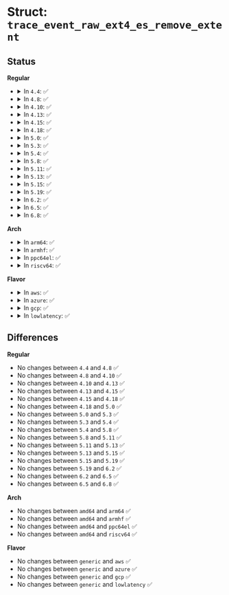 # Struct: <code>trace_event_raw_ext4_es_remove_extent</code>

## Status
<b>Regular</b>
<ul>
<li>
<details>
<summary>In <code>4.4</code>: ✅</summary>

```c
struct trace_event_raw_ext4_es_remove_extent {
    struct trace_entry ent;
    dev_t dev;
    ino_t ino;
    loff_t lblk;
    loff_t len;
    char __data[0];
};
```
</details>
</li>
<li>
<details>
<summary>In <code>4.8</code>: ✅</summary>

```c
struct trace_event_raw_ext4_es_remove_extent {
    struct trace_entry ent;
    dev_t dev;
    ino_t ino;
    loff_t lblk;
    loff_t len;
    char __data[0];
};
```
</details>
</li>
<li>
<details>
<summary>In <code>4.10</code>: ✅</summary>

```c
struct trace_event_raw_ext4_es_remove_extent {
    struct trace_entry ent;
    dev_t dev;
    ino_t ino;
    loff_t lblk;
    loff_t len;
    char __data[0];
};
```
</details>
</li>
<li>
<details>
<summary>In <code>4.13</code>: ✅</summary>

```c
struct trace_event_raw_ext4_es_remove_extent {
    struct trace_entry ent;
    dev_t dev;
    ino_t ino;
    loff_t lblk;
    loff_t len;
    char __data[0];
};
```
</details>
</li>
<li>
<details>
<summary>In <code>4.15</code>: ✅</summary>

```c
struct trace_event_raw_ext4_es_remove_extent {
    struct trace_entry ent;
    dev_t dev;
    ino_t ino;
    loff_t lblk;
    loff_t len;
    char __data[0];
};
```
</details>
</li>
<li>
<details>
<summary>In <code>4.18</code>: ✅</summary>

```c
struct trace_event_raw_ext4_es_remove_extent {
    struct trace_entry ent;
    dev_t dev;
    ino_t ino;
    loff_t lblk;
    loff_t len;
    char __data[0];
};
```
</details>
</li>
<li>
<details>
<summary>In <code>5.0</code>: ✅</summary>

```c
struct trace_event_raw_ext4_es_remove_extent {
    struct trace_entry ent;
    dev_t dev;
    ino_t ino;
    loff_t lblk;
    loff_t len;
    char __data[0];
};
```
</details>
</li>
<li>
<details>
<summary>In <code>5.3</code>: ✅</summary>

```c
struct trace_event_raw_ext4_es_remove_extent {
    struct trace_entry ent;
    dev_t dev;
    ino_t ino;
    loff_t lblk;
    loff_t len;
    char __data[0];
};
```
</details>
</li>
<li>
<details>
<summary>In <code>5.4</code>: ✅</summary>

```c
struct trace_event_raw_ext4_es_remove_extent {
    struct trace_entry ent;
    dev_t dev;
    ino_t ino;
    loff_t lblk;
    loff_t len;
    char __data[0];
};
```
</details>
</li>
<li>
<details>
<summary>In <code>5.8</code>: ✅</summary>

```c
struct trace_event_raw_ext4_es_remove_extent {
    struct trace_entry ent;
    dev_t dev;
    ino_t ino;
    loff_t lblk;
    loff_t len;
    char __data[0];
};
```
</details>
</li>
<li>
<details>
<summary>In <code>5.11</code>: ✅</summary>

```c
struct trace_event_raw_ext4_es_remove_extent {
    struct trace_entry ent;
    dev_t dev;
    ino_t ino;
    loff_t lblk;
    loff_t len;
    char __data[0];
};
```
</details>
</li>
<li>
<details>
<summary>In <code>5.13</code>: ✅</summary>

```c
struct trace_event_raw_ext4_es_remove_extent {
    struct trace_entry ent;
    dev_t dev;
    ino_t ino;
    loff_t lblk;
    loff_t len;
    char __data[0];
};
```
</details>
</li>
<li>
<details>
<summary>In <code>5.15</code>: ✅</summary>

```c
struct trace_event_raw_ext4_es_remove_extent {
    struct trace_entry ent;
    dev_t dev;
    ino_t ino;
    loff_t lblk;
    loff_t len;
    char __data[0];
};
```
</details>
</li>
<li>
<details>
<summary>In <code>5.19</code>: ✅</summary>

```c
struct trace_event_raw_ext4_es_remove_extent {
    struct trace_entry ent;
    dev_t dev;
    ino_t ino;
    loff_t lblk;
    loff_t len;
    char __data[0];
};
```
</details>
</li>
<li>
<details>
<summary>In <code>6.2</code>: ✅</summary>

```c
struct trace_event_raw_ext4_es_remove_extent {
    struct trace_entry ent;
    dev_t dev;
    ino_t ino;
    loff_t lblk;
    loff_t len;
    char __data[0];
};
```
</details>
</li>
<li>
<details>
<summary>In <code>6.5</code>: ✅</summary>

```c
struct trace_event_raw_ext4_es_remove_extent {
    struct trace_entry ent;
    dev_t dev;
    ino_t ino;
    loff_t lblk;
    loff_t len;
    char __data[0];
};
```
</details>
</li>
<li>
<details>
<summary>In <code>6.8</code>: ✅</summary>

```c
struct trace_event_raw_ext4_es_remove_extent {
    struct trace_entry ent;
    dev_t dev;
    ino_t ino;
    loff_t lblk;
    loff_t len;
    char __data[0];
};
```
</details>
</li>
</ul>
<b>Arch</b>
<ul>
<li>
<details>
<summary>In <code>arm64</code>: ✅</summary>

```c
struct trace_event_raw_ext4_es_remove_extent {
    struct trace_entry ent;
    dev_t dev;
    ino_t ino;
    loff_t lblk;
    loff_t len;
    char __data[0];
};
```
</details>
</li>
<li>
<details>
<summary>In <code>armhf</code>: ✅</summary>

```c
struct trace_event_raw_ext4_es_remove_extent {
    struct trace_entry ent;
    dev_t dev;
    ino_t ino;
    loff_t lblk;
    loff_t len;
    char __data[0];
};
```
</details>
</li>
<li>
<details>
<summary>In <code>ppc64el</code>: ✅</summary>

```c
struct trace_event_raw_ext4_es_remove_extent {
    struct trace_entry ent;
    dev_t dev;
    ino_t ino;
    loff_t lblk;
    loff_t len;
    char __data[0];
};
```
</details>
</li>
<li>
<details>
<summary>In <code>riscv64</code>: ✅</summary>

```c
struct trace_event_raw_ext4_es_remove_extent {
    struct trace_entry ent;
    dev_t dev;
    ino_t ino;
    loff_t lblk;
    loff_t len;
    char __data[0];
};
```
</details>
</li>
</ul>
<b>Flavor</b>
<ul>
<li>
<details>
<summary>In <code>aws</code>: ✅</summary>

```c
struct trace_event_raw_ext4_es_remove_extent {
    struct trace_entry ent;
    dev_t dev;
    ino_t ino;
    loff_t lblk;
    loff_t len;
    char __data[0];
};
```
</details>
</li>
<li>
<details>
<summary>In <code>azure</code>: ✅</summary>

```c
struct trace_event_raw_ext4_es_remove_extent {
    struct trace_entry ent;
    dev_t dev;
    ino_t ino;
    loff_t lblk;
    loff_t len;
    char __data[0];
};
```
</details>
</li>
<li>
<details>
<summary>In <code>gcp</code>: ✅</summary>

```c
struct trace_event_raw_ext4_es_remove_extent {
    struct trace_entry ent;
    dev_t dev;
    ino_t ino;
    loff_t lblk;
    loff_t len;
    char __data[0];
};
```
</details>
</li>
<li>
<details>
<summary>In <code>lowlatency</code>: ✅</summary>

```c
struct trace_event_raw_ext4_es_remove_extent {
    struct trace_entry ent;
    dev_t dev;
    ino_t ino;
    loff_t lblk;
    loff_t len;
    char __data[0];
};
```
</details>
</li>
</ul>

## Differences
<b>Regular</b>
<ul>
<li>
No changes between <code>4.4</code> and <code>4.8</code> ✅
</li>
<li>
No changes between <code>4.8</code> and <code>4.10</code> ✅
</li>
<li>
No changes between <code>4.10</code> and <code>4.13</code> ✅
</li>
<li>
No changes between <code>4.13</code> and <code>4.15</code> ✅
</li>
<li>
No changes between <code>4.15</code> and <code>4.18</code> ✅
</li>
<li>
No changes between <code>4.18</code> and <code>5.0</code> ✅
</li>
<li>
No changes between <code>5.0</code> and <code>5.3</code> ✅
</li>
<li>
No changes between <code>5.3</code> and <code>5.4</code> ✅
</li>
<li>
No changes between <code>5.4</code> and <code>5.8</code> ✅
</li>
<li>
No changes between <code>5.8</code> and <code>5.11</code> ✅
</li>
<li>
No changes between <code>5.11</code> and <code>5.13</code> ✅
</li>
<li>
No changes between <code>5.13</code> and <code>5.15</code> ✅
</li>
<li>
No changes between <code>5.15</code> and <code>5.19</code> ✅
</li>
<li>
No changes between <code>5.19</code> and <code>6.2</code> ✅
</li>
<li>
No changes between <code>6.2</code> and <code>6.5</code> ✅
</li>
<li>
No changes between <code>6.5</code> and <code>6.8</code> ✅
</li>
</ul>
<b>Arch</b>
<ul>
<li>
No changes between <code>amd64</code> and <code>arm64</code> ✅
</li>
<li>
No changes between <code>amd64</code> and <code>armhf</code> ✅
</li>
<li>
No changes between <code>amd64</code> and <code>ppc64el</code> ✅
</li>
<li>
No changes between <code>amd64</code> and <code>riscv64</code> ✅
</li>
</ul>
<b>Flavor</b>
<ul>
<li>
No changes between <code>generic</code> and <code>aws</code> ✅
</li>
<li>
No changes between <code>generic</code> and <code>azure</code> ✅
</li>
<li>
No changes between <code>generic</code> and <code>gcp</code> ✅
</li>
<li>
No changes between <code>generic</code> and <code>lowlatency</code> ✅
</li>
</ul>
